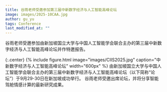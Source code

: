 ```yaml
---
title: 谷雨老师受邀参加第三届中新数字经济与人工智能高峰论坛
image: images/2025-10CAA.jpg
author: gu_yu
tags: Conference
last_modified_at: ""
---
```

<!-- excerpt start -->
谷雨老师受邀参加由新加坡国立大学与中国人工智能学会联合主办的第三届中新数字经济与人工智能高峰论坛并作特邀报告。
<!-- excerpt end -->
{:.center}
{% include figure.html image="images/CIIS2025.jpg" caption="中新数字经济与人工智能高峰论坛" width="600px" %}
由新加坡国立大学与中国人工智能学会联合主办的第三届中新数字经济与人工智能高峰论坛（以下简称“论坛”）于9月29-30日在新加坡成功举行。
谷雨老师受邀出席论坛，并将分享智能驾舱情感计算的最新研究成果。
